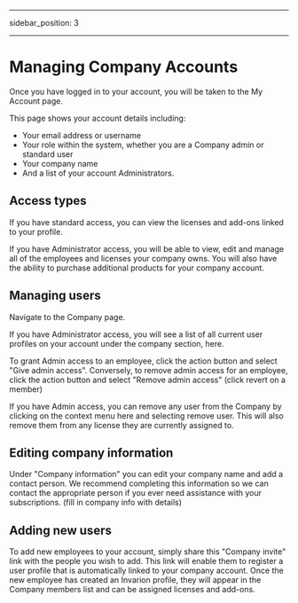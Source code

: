 ﻿---

sidebar_position: 3

---
# Managing Company Accounts
  
Once you have logged in to your account, you will be taken to the My Account page.

 This page shows your account details including:  
  
- Your email address or username
- Your role within the system, whether you are a Company admin or standard user
- Your company name
- And a list of your account Administrators.

## Access types

If you have standard access, you can view the licenses and add-ons linked to your profile.

If you have Administrator access, you will be able to view, edit and manage all of the employees and licenses your company owns. You will also have the ability to purchase additional products for your company account.

## Managing users

Navigate to the Company page.

If you have Administrator access, you will see a list of all current user profiles on your account under the company section, here.

To grant Admin access to an employee, click the action button and select "Give admin access". Conversely, to remove admin access for an employee, click the action button and select "Remove admin access" (click revert on a member)

If you have Admin access, you can remove any user from the Company by clicking on the context menu here and selecting remove user. This will also remove them from any license they are currently assigned to.

## Editing company information

Under "Company information" you can edit your company name and add a contact person. We recommend completing this information so we can contact the appropriate person if you ever need assistance with your subscriptions. (fill in company info with details)

## Adding new users

To add new employees to your account, simply share this "Company invite" link with the people you wish to add. This link will enable them to register a user profile that is automatically linked to your company account. Once the new employee has created an Invarion profile, they will appear in the Company members list and can be assigned licenses and add-ons.
